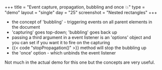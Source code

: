 +++
title = "Event capture, propagation, bubbling and once 💥"
type = "demo"
layout = "single"
day = "25"
screenshot = "Nested rectangles"
+++

* the concept of 'bubbling' - triggering events on all parent elements in the document
* 'capturing' goes top-down; 'bubbling' goes back up
* passing a third argument in a event listener is an 'options' object and you can set if you want it to fire on the capturing
* {{< code "stopPropagation()" >}} method will stop the bubbling up
* the 'once' option - which unbinds the event listener

Not much in the actual demo for this one but the concepts are very useful.
